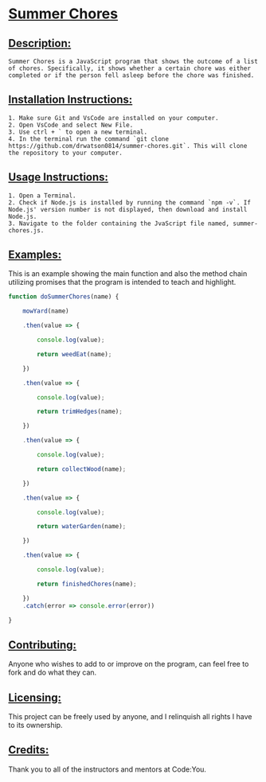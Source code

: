 # <u>Summer Chores</u>


## <u>Description:</u>

	Summer Chores is a JavaScript program that shows the outcome of a list of chores. Specifically, it shows whether a certain chore was either completed or if the person fell asleep before the chore was finished.



## <u>Installation Instructions:</u>

	1. Make sure Git and VsCode are installed on your computer.
	2. Open VsCode and select New File.
	3. Use ctrl + ` to open a new terminal.
	4. In the terminal run the command `git clone https://github.com/drwatson0814/summer-chores.git`. This will clone the repository to your computer.


## <u>Usage Instructions:</u>

	1. Open a Terminal.
	2. Check if Node.js is installed by running the command `npm -v`. If Node.js' version number is not displayed, then download and install Node.js.
	3. Navigate to the folder containing the JvaScript file named, summer-chores.js.


## <u>Examples:</u>

This is an example showing the main function and also the method chain utilizing promises that the program is intended to teach and highlight.

```javascript
function doSummerChores(name) {

    mowYard(name)

    .then(value => {

        console.log(value);

        return weedEat(name);

    })

    .then(value => {

        console.log(value);

        return trimHedges(name);

    })

    .then(value => {

        console.log(value);

        return collectWood(name);

    })

    .then(value => {

        console.log(value);

        return waterGarden(name);

    })

    .then(value => {

        console.log(value);

        return finishedChores(name);

    })
    .catch(error => console.error(error))

}
```



## <u>Contributing:</u>

Anyone who wishes to add to or improve on the program, can feel free to fork and do what they can.


## <u>Licensing:</u>

This project can be freely used by anyone, and I relinquish all rights I have to its ownership.


## <u>Credits:</u>

Thank you to all of the instructors and mentors at Code:You.